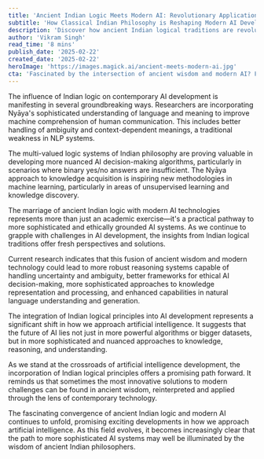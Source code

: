 ```yaml
---
title: 'Ancient Indian Logic Meets Modern AI: Revolutionary Applications'
subtitle: 'How Classical Indian Philosophy is Reshaping Modern AI Development'
description: 'Discover how ancient Indian logical traditions are revolutionizing modern AI development, from natural language processing to ethical decision-making systems. This fusion of classical wisdom with cutting-edge technology is opening new frontiers in artificial intelligence.'
author: 'Vikram Singh'
read_time: '8 mins'
publish_date: '2025-02-22'
created_date: '2025-02-22'
heroImage: 'https://images.magick.ai/ancient-meets-modern-ai.jpg'
cta: 'Fascinated by the intersection of ancient wisdom and modern AI? Follow us on LinkedIn for more groundbreaking insights into the future of artificial intelligence.'
---
```


The influence of Indian logic on contemporary AI development is manifesting in several groundbreaking ways. Researchers are incorporating Nyāya's sophisticated understanding of language and meaning to improve machine comprehension of human communication. This includes better handling of ambiguity and context-dependent meanings, a traditional weakness in NLP systems.

The multi-valued logic systems of Indian philosophy are proving valuable in developing more nuanced AI decision-making algorithms, particularly in scenarios where binary yes/no answers are insufficient. The Nyāya approach to knowledge acquisition is inspiring new methodologies in machine learning, particularly in areas of unsupervised learning and knowledge discovery.

The marriage of ancient Indian logic with modern AI technologies represents more than just an academic exercise—it's a practical pathway to more sophisticated and ethically grounded AI systems. As we continue to grapple with challenges in AI development, the insights from Indian logical traditions offer fresh perspectives and solutions.

Current research indicates that this fusion of ancient wisdom and modern technology could lead to more robust reasoning systems capable of handling uncertainty and ambiguity, better frameworks for ethical AI decision-making, more sophisticated approaches to knowledge representation and processing, and enhanced capabilities in natural language understanding and generation.

The integration of Indian logical principles into AI development represents a significant shift in how we approach artificial intelligence. It suggests that the future of AI lies not just in more powerful algorithms or bigger datasets, but in more sophisticated and nuanced approaches to knowledge, reasoning, and understanding.

As we stand at the crossroads of artificial intelligence development, the incorporation of Indian logical principles offers a promising path forward. It reminds us that sometimes the most innovative solutions to modern challenges can be found in ancient wisdom, reinterpreted and applied through the lens of contemporary technology.

The fascinating convergence of ancient Indian logic and modern AI continues to unfold, promising exciting developments in how we approach artificial intelligence. As this field evolves, it becomes increasingly clear that the path to more sophisticated AI systems may well be illuminated by the wisdom of ancient Indian philosophers.